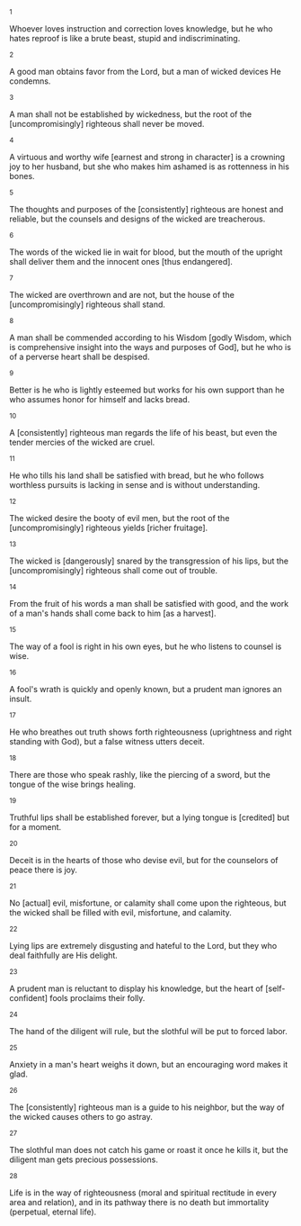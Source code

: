 <sup>1</sup> 

Whoever loves instruction and correction loves knowledge, but he who hates reproof is like a brute beast, stupid and indiscriminating. 

<sup>2</sup> 

A good man obtains favor from the Lord, but a man of wicked devices He condemns. 

<sup>3</sup> 

A man shall not be established by wickedness, but the root of the [uncompromisingly] righteous shall never be moved. 

<sup>4</sup> 

A virtuous and worthy wife [earnest and strong in character] is a crowning joy to her husband, but she who makes him ashamed is as rottenness in his bones. 

<sup>5</sup> 

The thoughts and purposes of the [consistently] righteous are honest and reliable, but the counsels and designs of the wicked are treacherous. 

<sup>6</sup> 

The words of the wicked lie in wait for blood, but the mouth of the upright shall deliver them and the innocent ones [thus endangered]. 

<sup>7</sup> 

The wicked are overthrown and are not, but the house of the [uncompromisingly] righteous shall stand. 

<sup>8</sup> 

A man shall be commended according to his Wisdom [godly Wisdom, which is comprehensive insight into the ways and purposes of God], but he who is of a perverse heart shall be despised. 

<sup>9</sup> 

Better is he who is lightly esteemed but works for his own support than he who assumes honor for himself and lacks bread. 

<sup>10</sup> 

A [consistently] righteous man regards the life of his beast, but even the tender mercies of the wicked are cruel. 

<sup>11</sup> 

He who tills his land shall be satisfied with bread, but he who follows worthless pursuits is lacking in sense and is without understanding. 

<sup>12</sup> 

The wicked desire the booty of evil men, but the root of the [uncompromisingly] righteous yields [richer fruitage]. 

<sup>13</sup> 

The wicked is [dangerously] snared by the transgression of his lips, but the [uncompromisingly] righteous shall come out of trouble. 

<sup>14</sup> 

From the fruit of his words a man shall be satisfied with good, and the work of a man's hands shall come back to him [as a harvest]. 

<sup>15</sup> 

The way of a fool is right in his own eyes, but he who listens to counsel is wise. 

<sup>16</sup> 

A fool's wrath is quickly and openly known, but a prudent man ignores an insult. 

<sup>17</sup> 

He who breathes out truth shows forth righteousness (uprightness and right standing with God), but a false witness utters deceit. 

<sup>18</sup> 

There are those who speak rashly, like the piercing of a sword, but the tongue of the wise brings healing. 

<sup>19</sup> 

Truthful lips shall be established forever, but a lying tongue is [credited] but for a moment. 

<sup>20</sup> 

Deceit is in the hearts of those who devise evil, but for the counselors of peace there is joy. 

<sup>21</sup> 

No [actual] evil, misfortune, or calamity shall come upon the righteous, but the wicked shall be filled with evil, misfortune, and calamity. 

<sup>22</sup> 

Lying lips are extremely disgusting and hateful to the Lord, but they who deal faithfully are His delight. 

<sup>23</sup> 

A prudent man is reluctant to display his knowledge, but the heart of [self-confident] fools proclaims their folly. 

<sup>24</sup> 

The hand of the diligent will rule, but the slothful will be put to forced labor. 

<sup>25</sup> 

Anxiety in a man's heart weighs it down, but an encouraging word makes it glad. 

<sup>26</sup> 

The [consistently] righteous man is a guide to his neighbor, but the way of the wicked causes others to go astray. 

<sup>27</sup> 

The slothful man does not catch his game or roast it once he kills it, but the diligent man gets precious possessions. 

<sup>28</sup> 

Life is in the way of righteousness (moral and spiritual rectitude in every area and relation), and in its pathway there is no death but immortality (perpetual, eternal life).